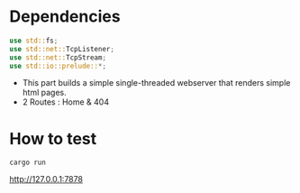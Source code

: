 # Dependencies

```rust
use std::fs;
use std::net::TcpListener;
use std::net::TcpStream;
use std::io::prelude::*;
```

- This part builds a simple single-threaded webserver that renders simple html pages.
- 2 Routes : Home & 404

# How to test

```
cargo run
```

http://127.0.0.1:7878